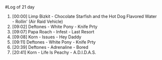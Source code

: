 #Log of 21 day

1. [00:00] Limp Bizkit - Chocolate Starfish and the Hot Dog Flavored Water - Rollin' (Air Raid Vehicle)
1. [09:02] Deftones - White Pony - Knife Prty
1. [09:07] Papa Roach - Infest - Last Resort
1. [09:08] Korn - Issues - Hey Daddy
1. [09:11] Deftones - White Pony - Knife Prty
1. [20:39] Deftones - Adrenaline - Bored
1. [20:41] Korn - Life Is Peachy - A.D.I.D.A.S.
